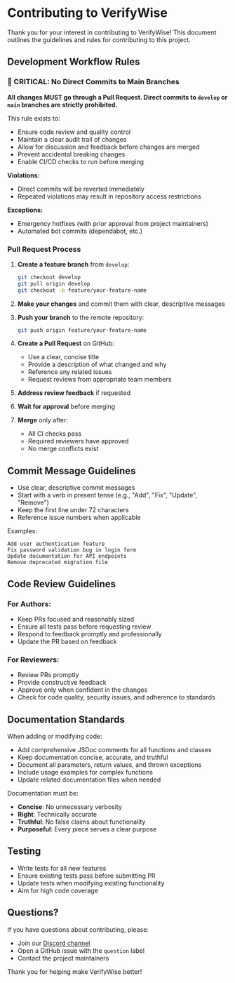# Contributing to VerifyWise

Thank you for your interest in contributing to VerifyWise! This document outlines the guidelines and rules for contributing to this project.

## Development Workflow Rules

### 🚨 CRITICAL: No Direct Commits to Main Branches

**All changes MUST go through a Pull Request. Direct commits to `develop` or `main` branches are strictly prohibited.**

This rule exists to:
- Ensure code review and quality control
- Maintain a clear audit trail of changes
- Allow for discussion and feedback before changes are merged
- Prevent accidental breaking changes
- Enable CI/CD checks to run before merging

**Violations:**
- Direct commits will be reverted immediately
- Repeated violations may result in repository access restrictions

**Exceptions:**
- Emergency hotfixes (with prior approval from project maintainers)
- Automated bot commits (dependabot, etc.)

### Pull Request Process

1. **Create a feature branch** from `develop`:
   ```bash
   git checkout develop
   git pull origin develop
   git checkout -b feature/your-feature-name
   ```

2. **Make your changes** and commit them with clear, descriptive messages

3. **Push your branch** to the remote repository:
   ```bash
   git push origin feature/your-feature-name
   ```

4. **Create a Pull Request** on GitHub:
   - Use a clear, concise title
   - Provide a description of what changed and why
   - Reference any related issues
   - Request reviews from appropriate team members

5. **Address review feedback** if requested

6. **Wait for approval** before merging

7. **Merge** only after:
   - All CI checks pass
   - Required reviewers have approved
   - No merge conflicts exist

## Commit Message Guidelines

- Use clear, descriptive commit messages
- Start with a verb in present tense (e.g., "Add", "Fix", "Update", "Remove")
- Keep the first line under 72 characters
- Reference issue numbers when applicable

Examples:
```
Add user authentication feature
Fix password validation bug in login form
Update documentation for API endpoints
Remove deprecated migration file
```

## Code Review Guidelines

### For Authors:
- Keep PRs focused and reasonably sized
- Ensure all tests pass before requesting review
- Respond to feedback promptly and professionally
- Update the PR based on feedback

### For Reviewers:
- Review PRs promptly
- Provide constructive feedback
- Approve only when confident in the changes
- Check for code quality, security issues, and adherence to standards

## Documentation Standards

When adding or modifying code:
- Add comprehensive JSDoc comments for all functions and classes
- Keep documentation concise, accurate, and truthful
- Document all parameters, return values, and thrown exceptions
- Include usage examples for complex functions
- Update related documentation files when needed

Documentation must be:
- **Concise**: No unnecessary verbosity
- **Right**: Technically accurate
- **Truthful**: No false claims about functionality
- **Purposeful**: Every piece serves a clear purpose

## Testing

- Write tests for all new features
- Ensure existing tests pass before submitting PR
- Update tests when modifying existing functionality
- Aim for high code coverage

## Questions?

If you have questions about contributing, please:
- Join our [Discord channel](https://discord.com/invite/d3k3E4uEpR)
- Open a GitHub issue with the `question` label
- Contact the project maintainers

Thank you for helping make VerifyWise better!